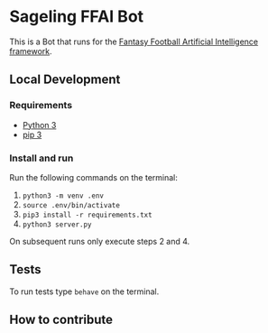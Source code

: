 # Sageling FFAI Bot

This is a Bot that runs for the [Fantasy Football Artificial Intelligence framework](https://github.com/njustesen/ffai).

## Local Development

### Requirements

* [Python 3](https://realpython.com/installing-python/)
* [pip 3](https://pip.pypa.io/en/stable/installing/)

### Install and run

Run the following commands on the terminal:
1. `python3 -m venv .env`
2. `source .env/bin/activate`
3. `pip3 install -r requirements.txt`
4. `python3 server.py`

On subsequent runs only execute steps 2 and 4.

## Tests

To run tests type `behave` on the terminal.

## How to contribute
